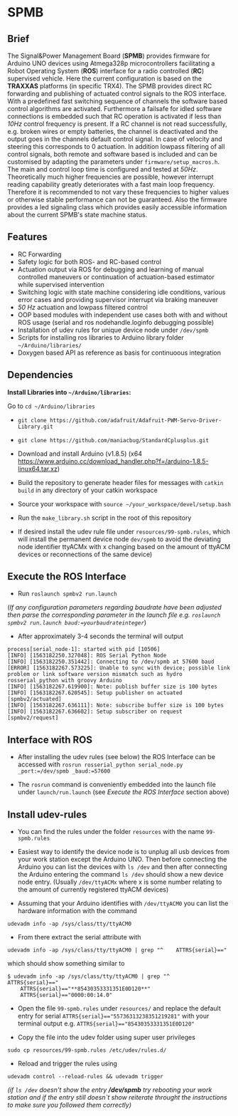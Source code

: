 # SPMB
## Brief
The Signal&Power Management Board (**SPMB**) provides firmware for Arduino UNO devices using Atmega328p microcontrollers facilitating a Robot Operating System (**ROS**) interface for a radio controlled (**RC**) supervised vehicle. Here the current configuration is based on the **TRAXXAS** platforms (in specific TRX4). The SPMB provides direct RC forwarding and publishing of actuated control signals to the ROS interface.  With a predefined fast switching sequence of channels the software based control algorithms are activated. Furthermore a failsafe for idled software connections is embedded such that RC operation is activated if less than *10Hz* control frequency is present. If a RC channel is not read successfully, e.g. broken wires or empty batteries, the channel is deactivated and the output goes in the channels default control signal. In case of velocity and steering this corresponds to 0 actuation.
In addition lowpass filtering of all control signals, both remote and software based is included and can be customised by adapting the parameters under `firmware/setup_macros.h`. The main and control loop time is configured and tested at *50Hz*. Theoretically much higher frequencies are possible, however interrupt reading capability greatly deteriorates with a fast main loop frequency. Therefore it is recommended to not vary these frequencies to higher values or otherwise stable performance can not be guaranteed.
Also the firmware provides a led signaling class which provides easily accessible information about the current SPMB's state machine status.  

## Features
- RC Forwarding
- Safety logic for both ROS- and RC-based control
- Actuation output via ROS for debugging and learning of manual controlled maneuvers or continuation of actuation-based estimator while supervised intervention
- Switching logic with state machine considering idle conditions, various error cases and providing supervisor interrupt via braking maneuver
- *50 Hz* actuation and lowpass filtered control
- OOP based modules with independent use cases both with and without ROS usage (serial and ros nodehandle.loginfo debugging possible)
- Installation of udev rules for unique device node under `/dev/spmb`
- Scripts for installing ros libraries to Arduino library folder `~/Arduino/libraries/`
- Doxygen based API as reference as basis for continuoous integration


## Dependencies
**Install Libraries into `~/Arduino/libraries`:**

Go to `cd ~/Arduino/libraries`

- `git clone https://github.com/adafruit/Adafruit-PWM-Servo-Driver-Library.git`

- `git clone https://github.com/maniacbug/StandardCplusplus.git`

- Download and install Arduino (v1.8.5) (x64 https://www.arduino.cc/download_handler.php?f=/arduino-1.8.5-linux64.tar.xz)

- Build the repository to generate header files for messages with `catkin build` in any directory of your catkin workspace

- Source your workspace with `source ~/your_workspace/devel/setup.bash`

- Run the `make_library.sh` script in the root of this repository

- If desired install the udev rule file under `resources/99-spmb.rules`, which will install the permanent device node `dev/spmb` to avoid the deviating node identifier ttyACMx with x changing based on the amount of ttyACM devices or reconnections of the same device) 

## Execute the ROS Interface

- Run `roslaunch spmbv2 run.launch`

(*If any configuration parameters regarding baudrate have been adjusted then parse the corresponding parameter in the launch file e.g. `roslaunch spmbv2 run.launch baud:=yourbaudrateinteger`*)

- After approximately 3-4 seconds the terminal will output 

```
process[serial_node-1]: started with pid [10506]
[INFO] [1563182250.327048]: ROS Serial Python Node
[INFO] [1563182250.351442]: Connecting to /dev/spmb at 57600 baud
[ERROR] [1563182267.573225]: Unable to sync with device; possible link problem or link software version mismatch such as hydro rosserial_python with groovy Arduino
[INFO] [1563182267.619900]: Note: publish buffer size is 100 bytes
[INFO] [1563182267.620545]: Setup publisher on actuated [spmbv2/actuated]
[INFO] [1563182267.636111]: Note: subscribe buffer size is 100 bytes
[INFO] [1563182267.636602]: Setup subscriber on request [spmbv2/request]
```

## Interface with ROS
- After installing the udev rules (see below) the ROS Interface can be accessed with 
```rosrun rosserial_python serial_node.py _port:=/dev/spmb _baud:=57600```

- The `rosrun` command is conveniently embedded into the launch file under `launch/run.launch` (see *Execute the ROS Interface* section above)

## Install udev-rules
- You can find the rules under the folder `resources` with the name `99-spmb.rules`
- Easiest way to identify the device node is to unplug all usb devices from your work station except the Arduino UNO. Then before connecting the Arduino you can list the devices with `ls /dev` and then after connecting the Arduino entering the command `ls /dev` should show a new device node entry. (Usually `/dev/ttyACMx` where x is some number relating to the amount of currently registered ttyACM devices)

- Assuming that your Arduino identifies with `/dev/ttyACM0` you can list the hardware information with the command

```
udevadm info -ap /sys/class/tty/ttyACM0
```

- From there extract the serial attribute with 

```
udevadm info -ap /sys/class/tty/ttyACM0 | grep "^    ATTRS{serial}=="
```

which should show something similar to 

```
$ udevadm info -ap /sys/class/tty/ttyACM0 | grep "^    ATTRS{serial}=="
    ATTRS{serial}=="**85430353331351E0D120**"
    ATTRS{serial}=="0000:00:14.0"
```

- Open the file `99-spmb.rules` under `resources/` and replace the default entry for serial `ATTRS{serial}=="55736313238351219281"` with your terminal output e.g. `ATTRS{serial}=="85430353331351E0D120"`

- Copy the file into the udev folder using super user privileges

```
sudo cp resources/99-spmb.rules /etc/udev/rules.d/
```

- Reload and trigger the rules using

 ```
 udevadm control --reload-rules && udevadm trigger
 ```
 
*(if `ls /dev` doesn't show the entry **/dev/spmb** try rebooting your work station and if the entry still doesn`t show reiterate throught the instructions to make sure you followed them correctly)*
